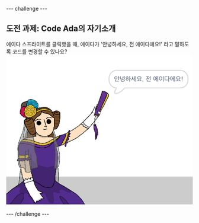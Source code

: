 \--- challenge \---

## 도전 과제: Code Ada의 자기소개

에이다 스프라이트를 클릭했을 때, 에이다가 '안녕하세요, 전 에이다에요!' 라고 말하도록 코드를 변경할 수 있나요? !['안녕하세요, 전 에이다에요!' 라고 말하는 스프라이트](images/poetry-ada-intro.png)

\--- /challenge \---